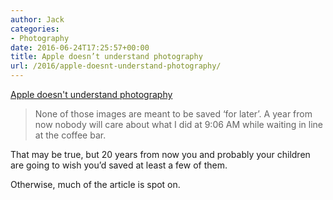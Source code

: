 ```yaml
---
author: Jack
categories:
- Photography
date: 2016-06-24T17:25:57+00:00
title: Apple doesn’t understand photography
url: /2016/apple-doesnt-understand-photography/
---
```


[Apple doesn't understand photography][1]

> None of those images are meant to be saved ‘for later’. A year from now nobody will care about what I did at 9:06 AM while waiting in line at the coffee bar.

That may be true, but 20 years from now you and probably your children are going to wish you’d saved at least a few of them.

Otherwise, much of the article is spot on.

 [1]: #url